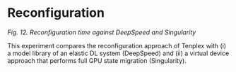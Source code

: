 # Reconfiguration
_Fig. 12. Reconfiguration time against DeepSpeed and Singularity_

This experiment compares the reconfiguration approach of Tenplex with (i) a model library of an elastic DL system (DeepSpeed) and (ii) a virtual device approach that performs full GPU state migration (Singularity).
